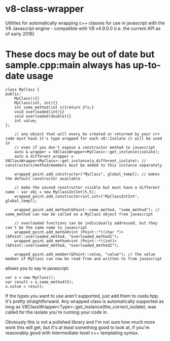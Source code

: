 # v8-class-wrapper
Utilities for automatically wrapping c++ classes for use in javascript with the V8 Javascript engine - compatible with V8 v4.9.0.0 (i.e. the current API as of early 2016)

# These docs may be out of date but sample.cpp:main always has up-to-date usage

```
class MyClass {
public: 
	MyClass(){}
	MyClass(int, int){}
	int some_method(int x){return 2*x;}
	void overloaded(int){}
	void overloaded(double){}
	int value;
};

	// any object that will every be created or returned by your c++ code must have it's type wrapped for each v8::Isolate it will be used in
	// even if you don't expose a constructor method to javascript
	auto & wrapper = V8ClassWrapper<MyClass>::get_instance(isolate);
	auto & different_wrapper = V8ClassWrapper<MyClass>::get_instance(a_different_isolate); // constructors/method/members must be added to this instance separately
	
	wrapped_point.add_constructor("MyClass", global_templ); // makes the default constructor available
	
	// make the second constructor visible but must have a different name - var obj = new MyClassIntInt(5,5);  
	wrapped_point.add_constructor<int,int>("MyClassIntInt", global_templ);
	
	wrapped_point.add_method(&Point::some_method, "some_method"); // some_method can now be called on a MyClass object from javascript
	
	// overloaded functions can be individually addressed, but they can't be the same name to javascript
	wrapped_point.add_method<int (Point::*)(char *)>(&Point::overloaded_method, "overloaded_method1");
	wrapped_point.add_method<int (Point::*)(int)>(&Point::overloaded_method, "overloaded_method2");
	
	wrapped_point.add_member(&Point::value, "value"); // the value member of MyClass can now be read from and written to from javascript
```

allows you to say in javascript:

```
var o = new MyClass();
var result = o.some_method(5);
o.value = result;
```
If the types you want to use aren't supported, just add them to casts.hpp.  It's pretty straightforward.  Any wrapped class is automatically supported as long as V8ClassWrapper\<Type\>::get_instance(the_correct_isolate); was called for the isolate you're running your code in.   

Obviously this is not a polished library and I'm not sure how much more work this will get, but it's at least something good to look at, if you're reasonably good with intermediate-level c++ templating syntax.
